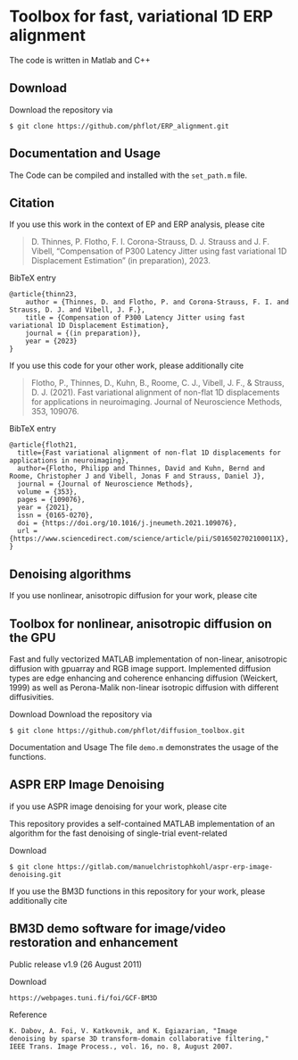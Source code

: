 # Toolbox for fast, variational 1D ERP alignment

The code is written in Matlab and C++

## Download

Download the repository via
```
$ git clone https://github.com/phflot/ERP_alignment.git
```


## Documentation and Usage

The Code can be compiled and installed with the ```set_path.m``` file. 

## Citation

If you use this work in the context of EP and ERP analysis, please cite

> D. Thinnes, P. Flotho, F. I. Corona-Strauss, D. J. Strauss and J. F. Vibell, “Compensation of P300 Latency Jitter using fast variational 1D Displacement Estimation” (in preparation), 2023. 

BibTeX entry
```
@article{thinn23,
    author = {Thinnes, D. and Flotho, P. and Corona-Strauss, F. I. and Strauss, D. J. and Vibell, J. F.},
    title = {Compensation of P300 Latency Jitter using fast variational 1D Displacement Estimation},
    journal = {(in preparation)},
    year = {2023}
}
```

If you use this code for your other work, please additionally cite
  
> Flotho, P., Thinnes, D., Kuhn, B., Roome, C. J., Vibell, J. F., & Strauss, D. J. (2021). Fast variational alignment of non-flat 1D displacements for applications in neuroimaging. Journal of Neuroscience Methods, 353, 109076.

BibTeX entry
```
@article{floth21,
  title={Fast variational alignment of non-flat 1D displacements for applications in neuroimaging},
  author={Flotho, Philipp and Thinnes, David and Kuhn, Bernd and Roome, Christopher J and Vibell, Jonas F and Strauss, Daniel J},
  journal = {Journal of Neuroscience Methods},
  volume = {353},
  pages = {109076},
  year = {2021},
  issn = {0165-0270},
  doi = {https://doi.org/10.1016/j.jneumeth.2021.109076},
  url = {https://www.sciencedirect.com/science/article/pii/S016502702100011X},
}
```



## Denoising algorithms
If you use nonlinear, anisotropic diffusion for your work, please cite

## Toolbox for nonlinear, anisotropic diffusion on the GPU
Fast and fully vectorized MATLAB implementation of non-linear, anisotropic diffusion with gpuarray and RGB image support. 
Implemented diffusion types are edge enhancing and coherence enhancing diffusion (Weickert, 1999) as well as Perona-Malik non-linear isotropic diffusion with different diffusivities. 

Download
Download the repository via
```
$ git clone https://github.com/phflot/diffusion_toolbox.git
```

Documentation and Usage
The file ```demo.m``` demonstrates the usage of the functions. 

## ASPR ERP Image Denoising
if you use ASPR image denoising for your work, please cite 

This repository provides a self-contained MATLAB implementation of an algorithm for the fast denoising of single-trial event-related 

Download
```
$ git clone https://gitlab.com/manuelchristophkohl/aspr-erp-image-denoising.git
```

If you use the BM3D functions in this repository for your work, please additionally cite

## BM3D demo software for image/video restoration and enhancement  
Public release v1.9 (26 August 2011) 

Download
```
https://webpages.tuni.fi/foi/GCF-BM3D
```

Reference
```
K. Dabov, A. Foi, V. Katkovnik, and K. Egiazarian, "Image 
denoising by sparse 3D transform-domain collaborative filtering," 
IEEE Trans. Image Process., vol. 16, no. 8, August 2007.
```
